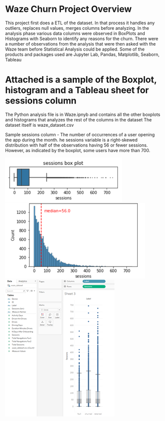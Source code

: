 # Waze Churn Project Overview 
This project first does a ETL of the dataset. In that process it handles any outliers, replaces null values, merges columns before analyzing. In the analysis phase various data columns were observed in BoxPlots and Histograms with Seaborn to identify any reasons for the churn. There were a number of observations from the analysis that were then asked with the Waze team before Statistical Analysis could be applied. Some of the products and packages used are Jupyter Lab, Pandas, Matplotlib, Seaborn, Tableau



# Attached is a sample of the Boxplot, histogram and a Tableau sheet for sessions column
The Python analysis file is in Waze.ipnyb and contains all the other boxplots and histograms that analyzes the rest of the columns in the dataset
The dataset itself is waze_dataset.csv

Sample sessions column - The number of occurrences of a user opening the app during the month. he sessions variable is a right-skewed distribution with half of the observations having 56 or fewer sessions. However, as indicated by the boxplot, some users have more than 700.
   
![](https://github.com/mpaturi/python_tableau/blob/main/images/sessions-boxplot.png?raw=true)
![](https://github.com/mpaturi/python_tableau/blob/main/images/sessions-histogram.png?raw=true)
![](https://github.com/mpaturi/python_tableau/blob/main/images/TableauBoxPlot-Sessions.png?raw=true)
